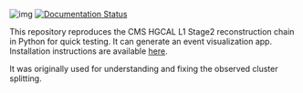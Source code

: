 
![img](https://img.shields.io/github/license/bfonta/bye_splits.svg "license") 
[![Documentation Status](https://readthedocs.org/projects/bye-splits/badge/?version=latest)](https://bye-splits.readthedocs.io/en/latest/?badge=latest)

This repository reproduces the CMS HGCAL L1 Stage2 reconstruction chain in Python for quick testing. It can generate an event visualization app. Installation instructions are available [here](https://bye-splits.readthedocs.io/en/latest/source/usage/first_installation.html).

It was originally used for understanding and fixing the observed cluster splitting.
